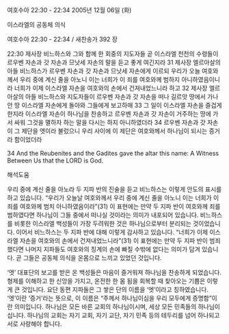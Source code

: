 여호수아 22:30 - 22:34 
2005년 12월 06일 (화)

이스라엘의 공동체 의식



여호수아 22:30 - 22:34 / 새찬송가 392 장


22:30 제사장 비느하스와 그와 함께 한 회중의 지도자들 곧 이스라엘 천천의 수령들이 르우벤 자손과 갓 자손과 므낫세 자손의 말을 듣고 좋게 여긴지라 31 제사장 엘르아살의 아들 비느하스가 르우벤 자손과 갓 자손과 므낫세 자손에게 이르되 우리가 오늘 여호와께서 우리 중에 계신 줄을 아노니 이는 너희가 이 죄를 여호와께 범하지 아니하였음이니라 너희가 이제 이스라엘 자손을 여호와의 손에서 건져내었느니라 하고 32 제사장 엘르아살의 아들 비느하스와 지도자들이 르우벤 자손과 갓 자손을 떠나 길르앗 땅에서 가나안 땅 이스라엘 자손에게 돌아와 그들에게 보고하매 33 그 일이 이스라엘 자손을 즐겁게 한지라 이스라엘 자손이 하나님을 찬송하고 르우벤 자손과 갓 자손이 거주하는 땅에 가서 싸워 그것을 멸하자 하는 말을 다시는 하지 아니하였더라 34 르우벤 자손과 갓 자손이 그 제단을 엣이라 불렀으니 우리 사이에 이 제단은 여호와께서 하나님이 되시는 증거라 함이었더라 

34 And the Reubenites and the Gadites gave the altar this name: A Witness Between Us that the LORD is God.

해석도움





우리 중에 계신 줄을 아노라 
두 지파 반의 진술을 듣고 비느하스는 이렇게 안도의 표시를 하고 있습니다. “우리가 오늘날 여호와께서 우리 중에 계신 줄을 아노니 이는 너희가 이 죄를 여호와께 범치 아니하였음이라”(31) 이 표현에는 만약 두 지파 반이 여호와께 죄를 범하였다면 하나님이 그들 중에서 떠나실 것이라는 의미가 내포되어 있습니다. 비느하스를 비롯한 이스라엘 백성들이 가장 두려워한 것은 하나님으로부터 분리되는 것이었습니다. 이어서 비느하스는 두 지파 반에 대해 이렇게 감사하고 있습니다. “너희가 이제 이스라엘 자손을 여호와의 손에서 건져내었느니라”(31) 이 표현에는 만약 두 지파 반이 범죄 했다면 나머지 지파들도 여호와의 징계의 손에 빠질 수밖에 없다는 의미가 담겨 있습니다. 곧 그들은 공동체 의식을 온몸으로 느끼고 있었던 것입니다. 

‘엣’ 
대표단의 보고를 받은 온 백성들은 마음이 즐거워져 하나님을 찬송하게 되었습니다. 형제를 이해하고 한 신앙을 가지고, 온전한 한 몸 됨을 회복할 때 찾아오는 기쁨은 이렇게 큰 것입니다. 요단 동편 지파들은 그 쌓은 단의 이름을 ‘엣’이라고 칭하였습니다. ‘엣’이란 ‘증거’라는 뜻으로, 이 이름은 “주께서 하나님이심을 우리 모두에게 증명함”이란 의미입니다. 하나님은 모든 바른 교회의 하나님이시며, 세상 모든 민족들의 하나님이십니다. 하나님의 교회는 자기 교회, 자기 교단, 자기 민족 등의 테두리를 넘어 하나되고 서로 사랑해야 합니다.